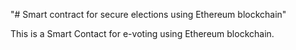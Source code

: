 "# Smart contract for secure elections using Ethereum blockchain" 

This is a Smart Contact for e-voting using Ethereum blockchain.
